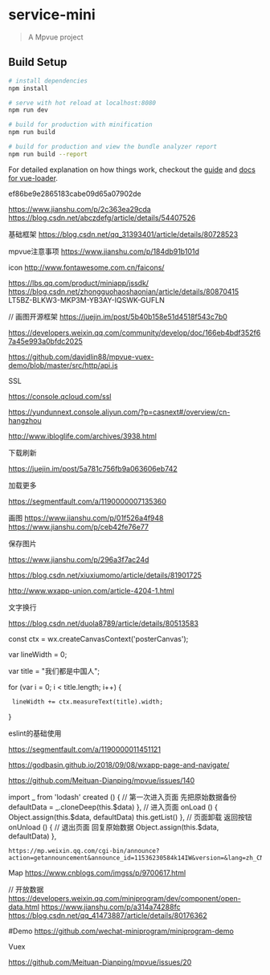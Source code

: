 # service-mini

> A Mpvue project

## Build Setup

``` bash
# install dependencies
npm install

# serve with hot reload at localhost:8080
npm run dev

# build for production with minification
npm run build

# build for production and view the bundle analyzer report
npm run build --report
```

For detailed explanation on how things work, checkout the [guide](http://vuejs-templates.github.io/webpack/) and [docs for vue-loader](http://vuejs.github.io/vue-loader).

ef86be9e2865183cabe09d65a07902de

https://www.jianshu.com/p/2c363ea29cda
https://blog.csdn.net/abczdefg/article/details/54407526

基础框架
https://blog.csdn.net/qq_31393401/article/details/80728523

mpvue注意事项
https://www.jianshu.com/p/184db91b101d

icon
http://www.fontawesome.com.cn/faicons/

https://lbs.qq.com/product/miniapp/jssdk/
https://blog.csdn.net/zhongguohaoshaonian/article/details/80870415
LT5BZ-BLKW3-MKP3M-YB3AY-IQSWK-GUFLN

// 画图开源框架
https://juejin.im/post/5b40b158e51d4518f543c7b0

https://developers.weixin.qq.com/community/develop/doc/166eb4bdf352f67a45e993a0bfdc2025


https://github.com/davidlin88/mpvue-vuex-demo/blob/master/src/http/api.js

SSL

https://console.qcloud.com/ssl

https://yundunnext.console.aliyun.com/?p=casnext#/overview/cn-hangzhou

http://www.ibloglife.com/archives/3938.html

下载刷新

https://juejin.im/post/5a781c756fb9a063606eb742

加载更多

https://segmentfault.com/a/1190000007135360

画图
https://www.jianshu.com/p/01f526a4f948
https://www.jianshu.com/p/ceb42fe76e77

保存图片

https://www.jianshu.com/p/296a3f7ac24d

https://blog.csdn.net/xiuxiumomo/article/details/81901725

http://www.wxapp-union.com/article-4204-1.html

文字换行

https://blog.csdn.net/duola8789/article/details/80513583

const ctx = wx.createCanvasContext('posterCanvas');

var lineWidth = 0;

var title = "我们都是中国人";

for (var i = 0; i < title.length; i++) {

     lineWidth += ctx.measureText(title).width;

}


eslint的基础使用

https://segmentfault.com/a/1190000011451121


https://godbasin.github.io/2018/09/08/wxapp-page-and-navigate/


https://github.com/Meituan-Dianping/mpvue/issues/140

  import _ from 'lodash'
created () {
      // 第一次进入页面 先把原始数据备份
      defaultData = _.cloneDeep(this.$data)
    },
    // 进入页面
    onLoad () {
      Object.assign(this.$data, defaultData)
      this.getList()
    },
    // 页面卸载 返回按钮
    onUnload () {
      // 退出页面 回复原始数据
      Object.assign(this.$data, defaultData)
    },
    
    
    https://mp.weixin.qq.com/cgi-bin/announce?action=getannouncement&announce_id=11536230584k14IW&version=&lang=zh_CN&token=423781999
    
Map
https://www.cnblogs.com/imgss/p/9700617.html

// 开放数据
https://developers.weixin.qq.com/miniprogram/dev/component/open-data.html
https://www.jianshu.com/p/a314a74288fc
https://blog.csdn.net/qq_41473887/article/details/80176362

#Demo
https://github.com/wechat-miniprogram/miniprogram-demo

Vuex

https://github.com/Meituan-Dianping/mpvue/issues/20
